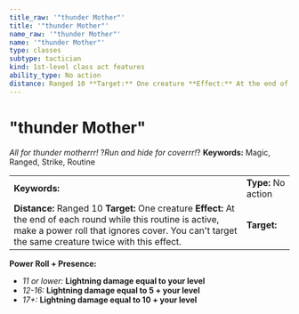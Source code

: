 ```yaml
---
title_raw: '"thunder Mother"'
title: '"thunder Mother"'
name_raw: '"thunder Mother"'
name: '"thunder Mother"'
type: classes
subtype: tactician
kind: 1st-level class act features
ability_type: No action
distance: Ranged 10 **Target:** One creature **Effect:** At the end of each round while this routine is active, make a power roll that ignores cover. You can't target the same creature twice with this effect.
---
```


# "thunder Mother"

*All for thunder motherrr!* ?*Run and hide for coverrr!*? **Keywords:** Magic, Ranged, Strike, Routine

|                                                                                                                                                                                                                      |                     |
| :------------------------------------------------------------------------------------------------------------------------------------------------------------------------------------------------------------------- | :------------------ |
| **Keywords:**                                                                                                                                                                                                        | **Type:** No action |
| **Distance:** Ranged 10 **Target:** One creature **Effect:** At the end of each round while this routine is active, make a power roll that ignores cover. You can't target the same creature twice with this effect. | **Target:**         |

**Power Roll + Presence:**

- *11 or lower:* **Lightning damage equal to your level**
- *12-16:* **Lightning damage equal to 5 + your level**
- *17+:* **Lightning damage equal to 10 + your level**
